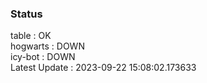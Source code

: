 ### Status


table : OK  
hogwarts : DOWN  
icy-bot : DOWN  
Latest Update : 2023-09-22 15:08:02.173633
